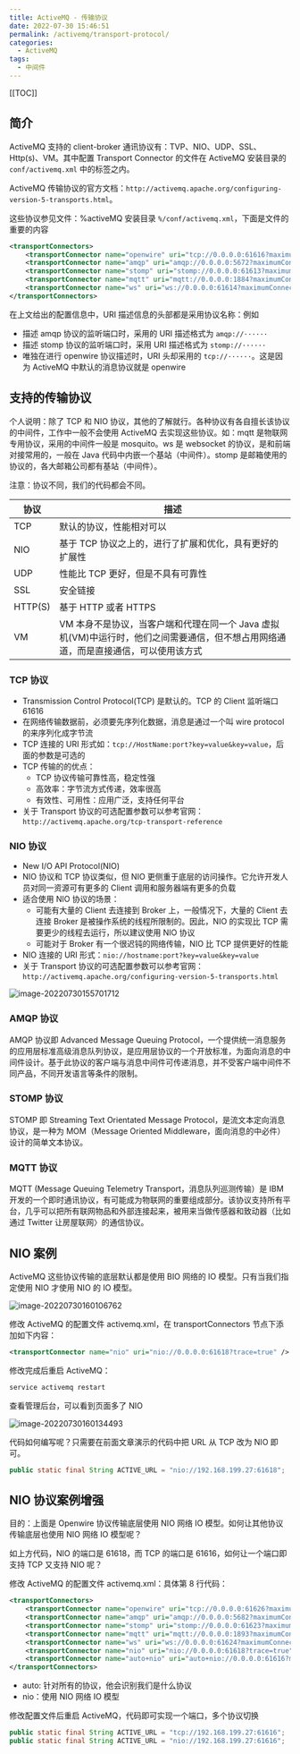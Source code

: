 ```yaml
---
title: ActiveMQ - 传输协议
date: 2022-07-30 15:46:51
permalink: /activemq/transport-protocol/
categories:
  - ActiveMQ
tags: 
  - 中间件
---
```


[[TOC]]



## 简介

ActiveMQ 支持的 client-broker 通讯协议有：TVP、NIO、UDP、SSL、Http(s)、VM。其中配置 Transport Connector 的文件在 ActiveMQ 安装目录的 `conf/activemq.xml` 中的标签之内。

ActiveMQ 传输协议的官方文档：`http://activemq.apache.org/configuring-version-5-transports.html`。

这些协议参见文件：%activeMQ 安装目录 `%/conf/activemq.xml`，下面是文件的重要的内容

```xml
<transportConnectors>	
    <transportConnector name="openwire" uri="tcp://0.0.0.0:61616?maximumConnections=1000&amp;wireFormat.maxFrameSize=104857600"/>
    <transportConnector name="amqp" uri="amqp://0.0.0.0:5672?maximumConnections=1000&amp;wireFormat.maxFrameSize=104857600"/>
    <transportConnector name="stomp" uri="stomp://0.0.0.0:61613?maximumConnections=1000&amp;wireFormat.maxFrameSize=104857600"/>
    <transportConnector name="mqtt" uri="mqtt://0.0.0.0:1884?maximumConnections=1000&amp;wireFormat.maxFrameSize=104857600"/>
    <transportConnector name="ws" uri="ws://0.0.0.0:61614?maximumConnections=1000&amp;wireFormat.maxFrameSize=104857600"/>
</transportConnectors>
```

在上文给出的配置信息中，URI 描述信息的头部都是采用协议名称：例如

- 描述 amqp 协议的监听端口时，采用的 URI 描述格式为 `amqp://······`
- 描述 stomp 协议的监听端口时，采用 URI 描述格式为 `stomp://······`
- 唯独在进行 openwire 协议描述时，URI 头却采用的 `tcp://······`。这是因为 ActiveMQ 中默认的消息协议就是 openwire

## 支持的传输协议

个人说明：除了 TCP 和 NIO 协议，其他的了解就行。各种协议有各自擅长该协议的中间件，工作中一般不会使用 ActiveMQ 去实现这些协议。如：mqtt 是物联网专用协议，采用的中间件一般是 mosquito。ws 是 websocket 的协议，是和前端对接常用的，一般在 Java 代码中内嵌一个基站（中间件）。stomp 是邮箱使用的协议的，各大邮箱公司都有基站（中间件）。

注意：协议不同，我们的代码都会不同。

| 协议    | 描述                                                         |
| ------- | ------------------------------------------------------------ |
| TCP     | 默认的协议，性能相对可以                                     |
| NIO     | 基于 TCP 协议之上的，进行了扩展和优化，具有更好的扩展性      |
| UDP     | 性能比 TCP 更好，但是不具有可靠性                            |
| SSL     | 安全链接                                                     |
| HTTP(S) | 基于 HTTP 或者 HTTPS                                         |
| VM      | VM 本身不是协议，当客户端和代理在同一个 Java 虚拟机(VM)中运行时，他们之间需要通信，但不想占用网络通道，而是直接通信，可以使用该方式 |

### TCP 协议

- Transmission Control Protocol(TCP) 是默认的。TCP 的 Client 监听端口 61616
- 在网络传输数据前，必须要先序列化数据，消息是通过一个叫 wire protocol 的来序列化成字节流
- TCP 连接的 URI 形式如：`tcp://HostName:port?key=value&key=value`，后面的参数是可选的
- TCP 传输的的优点：
  - TCP 协议传输可靠性高，稳定性强
  - 高效率：字节流方式传递，效率很高
  - 有效性、可用性：应用广泛，支持任何平台
- 关于 Transport 协议的可选配置参数可以参考官网：`http://activemq.apache.org/tcp-transport-reference`

### NIO 协议

- New I/O API Protocol(NIO)
- NIO 协议和 TCP 协议类似，但 NIO 更侧重于底层的访问操作。它允许开发人员对同一资源可有更多的 Client 调用和服务器端有更多的负载
- 适合使用 NIO 协议的场景：
  - 可能有大量的 Client 去连接到 Broker 上，一般情况下，大量的 Client 去连接 Broker 是被操作系统的线程所限制的。因此，NIO 的实现比 TCP 需要更少的线程去运行，所以建议使用 NIO 协议
  - 可能对于 Broker 有一个很迟钝的网络传输，NIO 比 TCP 提供更好的性能
- NIO 连接的 URI 形式：`nio://hostname:port?key=value&key=value`
- 关于 Transport 协议的可选配置参数可以参考官网：`http://activemq.apache.org/configuring-version-5-transports.html`

![image-20220730155701712](https://cdn.staticaly.com/gh/Kele-Bingtang/static@master/img/ActiveMQ/20220730155702.png)

### AMQP 协议

AMQP 协议即 Advanced Message Queuing Protocol，一个提供统一消息服务的应用层标准高级消息队列协议，是应用层协议的一个开放标准，为面向消息的中间件设计。基于此协议的客户端与消息中间件可传递消息，并不受客户端中间件不同产品，不同开发语言等条件的限制。

### STOMP 协议

STOMP 即 Streaming Text Orientated Message Protocol，是流文本定向消息协议，是一种为 MOM（Message Oriented Middleware，面向消息的中必件）设计的简单文本协议。

### MQTT 协议

MQTT (Message Queuing Telemetry Transport，消息队列巡测传输）是 IBM 开发的一个即时通讯协议，有可能成为物联网的重要组成部分。该协议支持所有平台，几乎可以把所有联网物品和外部连接起来，被用来当做传感器和致动器（比如通过 Twitter 让房屋联网〉的通信协议。

## NIO 案例

ActiveMQ 这些协议传输的底层默认都是使用 BIO 网络的 IO 模型。只有当我们指定使用 NIO 才使用 NIO 的 IO 模型。

![image-20220730160106762](https://cdn.staticaly.com/gh/Kele-Bingtang/static@master/img/ActiveMQ/20220730160107.png)

修改 ActiveMQ 的配置文件 activemq.xml，在 transportConnectors 节点下添加如下内容：

```xml
<transportConnector name="nio" uri="nio://0.0.0.0:61618?trace=true" />
```

修改完成后重启 ActiveMQ：

```sh
service activemq restart
```

查看管理后台，可以看到页面多了 NIO

![image-20220730160134493](https://cdn.staticaly.com/gh/Kele-Bingtang/static@master/img/ActiveMQ/20220730160135.png)

代码如何编写呢？只需要在前面文章演示的代码中把 URL 从 TCP 改为 NIO 即可。

```java
public static final String ACTIVE_URL = "nio://192.168.199.27:61618";
```

## NIO 协议案例增强

目的：上面是 Openwire 协议传输底层使用 NIO 网络 IO 模型。如何让其他协议传输底层也使用 NIO 网络 IO 模型呢？

如上方代码，NIO 的端口是 61618，而 TCP 的端口是 61616，如何让一个端口即支持 TCP 又支持 NIO 呢？

修改 ActiveMQ 的配置文件 activemq.xml：具体第 8 行代码：

```xml
<transportConnectors>
    <transportConnector name="openwire" uri="tcp://0.0.0.0:61626?maximumConnections=1000&amp;wireFormat.maxFrameSize=104857600"/>
    <transportConnector name="amqp" uri="amqp://0.0.0.0:5682?maximumConnections=1000&amp;wireFormat.maxFrameSize=104857600"/>
    <transportConnector name="stomp" uri="stomp://0.0.0.0:61623?maximumConnections=1000&amp;wireFormat.maxFrameSize=104857600"/>
    <transportConnector name="mqtt" uri="mqtt://0.0.0.0:1893?maximumConnections=1000&amp;wireFormat.maxFrameSize=104857600"/>
    <transportConnector name="ws" uri="ws://0.0.0.0:61624?maximumConnections=1000&amp;wireFormat.maxFrameSize=104857600"/>
    <transportConnector name="nio" uri="nio://0.0.0.0:61618?trace=true" />
    <transportConnector name="auto+nio" uri="auto+nio://0.0.0.0:61616?maximumConnections=1000&amp;wireFormat.maxFrameSize=104857600&amp;org.apache.activemq.transport.nio.SelectorManager.corePoolSize=20&amp;org.apache.activemq.transport.nio.Se1ectorManager.maximumPoo1Size=50"/>
</transportConnectors>
```

- auto: 针对所有的协议，他会识别我们是什么协议
- nio：使用 NIO 网络 IO 模型

修改配置文件后重启 ActiveMQ，代码即可实现一个端口，多个协议切换

```java
public static final String ACTIVE_URL = "tcp://192.168.199.27:61616";
public static final String ACTIVE_URL = "nio://192.168.199.27:61616";
```

